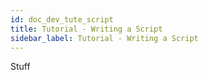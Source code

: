 ```yaml
---
id: doc_dev_tute_script
title: Tutorial - Writing a Script
sidebar_label: Tutorial - Writing a Script
---
```


Stuff